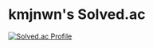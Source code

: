 # kmjnwn's Solved.ac

[![Solved.ac Profile](http://mazassumnida.wtf/api/v2/generate_badge?boj=kjw7957)](https://solved.ac/kjw7957/)
